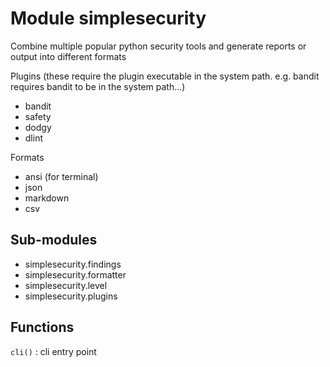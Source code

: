 Module simplesecurity
=====================
Combine multiple popular python security tools and generate reports or output
into different formats

Plugins (these require the plugin executable in the system path. e.g. bandit
requires bandit to be in the system path...)

- bandit
- safety
- dodgy
- dlint

Formats

- ansi (for terminal)
- json
- markdown
- csv

Sub-modules
-----------
* simplesecurity.findings
* simplesecurity.formatter
* simplesecurity.level
* simplesecurity.plugins

Functions
---------

    
`cli()`
:   cli entry point